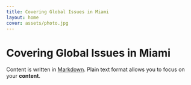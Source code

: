 ```yaml
---
title: Covering Global Issues in Miami
layout: home
cover: assets/photo.jpg
---
```


# Covering Global Issues in Miami

Content is written in [Markdown](https://learnxinyminutes.com/docs/markdown/).
Plain text format allows you to focus on your **content**.
